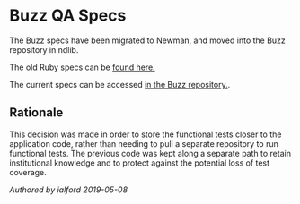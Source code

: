 # Buzz QA Specs

The Buzz specs have been migrated to Newman, and moved into the Buzz repository in ndlib.

The old Ruby specs can be [found here.](../retired/buzz)

The current specs can be accessed [in the Buzz repository.](https://github.com/ndlib/buzz/tree/master/spec/postman).

## Rationale

This decision was made in order to store the functional tests closer to the application code, rather than needing to pull a separate repository to run functional tests. The previous code was kept along a separate path to retain institutional knowledge and to protect against the potential loss of test coverage.

_Authored by ialford 2019-05-08_
